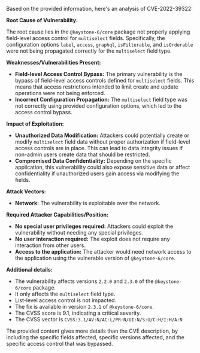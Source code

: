 Based on the provided information, here's an analysis of CVE-2022-39322:

**Root Cause of Vulnerability:**

The root cause lies in the `@keystone-6/core` package not properly applying field-level access control for `multiselect` fields. Specifically, the configuration options `label`, `access`, `graphql`, `isFilterable`, and `isOrderable` were not being propagated correctly for the `multiselect` field type.

**Weaknesses/Vulnerabilities Present:**

- **Field-level Access Control Bypass:** The primary vulnerability is the bypass of field-level access controls defined for `multiselect` fields. This means that access restrictions intended to limit create and update operations were not being enforced.
- **Incorrect Configuration Propagation:**  The `multiselect` field type was not correctly using provided configuration options, which led to the access control bypass.

**Impact of Exploitation:**

- **Unauthorized Data Modification:** Attackers could potentially create or modify `multiselect` field data without proper authorization if field-level access controls are in place. This can lead to data integrity issues if non-admin users create data that should be restricted.
- **Compromised Data Confidentiality:** Depending on the specific application, this vulnerability could also expose sensitive data or affect confidentiality if unauthorized users gain access via modifying the fields.

**Attack Vectors:**

- **Network:** The vulnerability is exploitable over the network.

**Required Attacker Capabilities/Position:**

- **No special user privileges required:** Attackers could exploit the vulnerability without needing any special privileges.
- **No user interaction required:**  The exploit does not require any interaction from other users.
- **Access to the application:**  The attacker would need network access to the application using the vulnerable version of `@keystone-6/core`.

**Additional details:**
- The vulnerability affects versions `2.2.0` and `2.3.0` of the `@keystone-6/core` package.
- It only affects the `multiselect` field type.
- List-level access control is not impacted.
- The fix is available in version `2.3.1` of `@keystone-6/core`.
- The CVSS score is 9.1, indicating a critical severity.
- The CVSS vector is `CVSS:3.1/AV:N/AC:L/PR:N/UI:N/S:U/C:H/I:H/A:N`

The provided content gives more details than the CVE description, by including the specific fields affected, specific versions affected, and the specific access control that was bypassed.